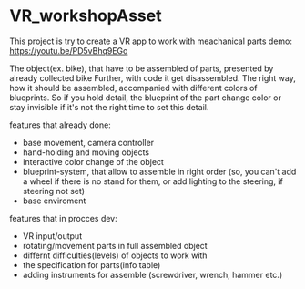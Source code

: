 # VR_workshopAsset

This project is try to create a VR app to work with meachanical parts
demo: https://youtu.be/PD5vBhq9EGo


The object(ex. bike), that have to be assembled of parts, presented by already collected bike
Further, with code it get disassembled. 
The right way, how it should be assembled, accompanied with different colors of blueprints.
So if you hold detail, the blueprint of the part change color or stay invisible if it's not the
right time to set this detail.

features that already done:
- base movement, camera controller
- hand-holding and moving objects
- interactive color change of the object
- blueprint-system, that allow to assemble in right order
(so, you can't add a wheel if there is no stand for them, or add lighting to the steering, if steering not set)
- base enviroment

features that in procces dev:
- VR input/output
- rotating/movement parts in full assembled object
- differnt difficulties(levels) of objects to work with
- the specification for parts(info table)
- adding instruments for assemble (screwdriver, wrench, hammer etc.)
